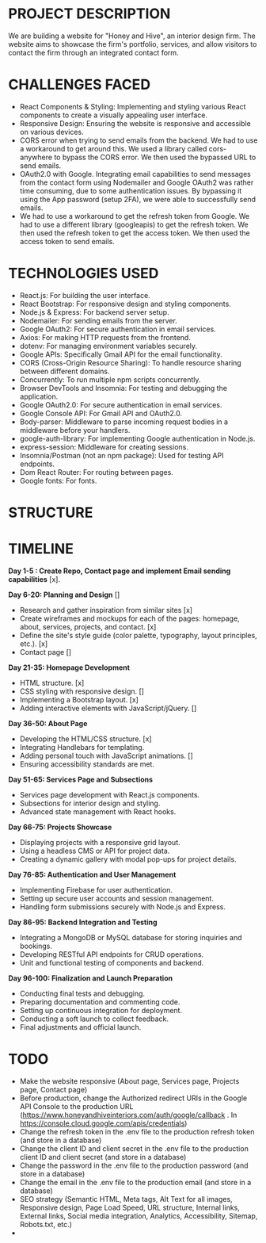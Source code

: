 # PROJECT DESCRIPTION
We are building a website for "Honey and Hive", an interior design firm. The website aims to showcase the firm's portfolio, services, and allow visitors to contact the firm through an integrated contact form.

# CHALLENGES FACED
- React Components & Styling: Implementing and styling various React components to create a visually appealing user interface.
- Responsive Design: Ensuring the website is responsive and accessible on various devices.
- CORS error when trying to send emails from the backend. We had to use a workaround to get around this. We used a library called cors-anywhere to bypass the CORS error. We then used the bypassed URL to send emails.
- OAuth2.0 with Google. Integrating email capabilities to send messages from the contact form using Nodemailer and Google OAuth2 was rather time consuming, due to some authentication issues. By bypassing it using the App password (setup 2FA), we were able to successfully send emails.
- We had to use a workaround to get the refresh token from Google. We had to use a different library (googleapis) to get the refresh token. We then used the refresh token to get the access token. We then used the access token to send emails.

# TECHNOLOGIES USED
- React.js: For building the user interface.
- React Bootstrap: For responsive design and styling components.
- Node.js & Express: For backend server setup.
- Nodemailer: For sending emails from the server.
- Google OAuth2: For secure authentication in email services.
- Axios: For making HTTP requests from the frontend.
- dotenv: For managing environment variables securely.
- Google APIs: Specifically Gmail API for the email functionality.
- CORS (Cross-Origin Resource Sharing): To handle resource sharing between different domains.
- Concurrently: To run multiple npm scripts concurrently.
- Browser DevTools and Insomnia: For testing and debugging the application.
- Google OAuth2.0: For secure authentication in email services.
- Google Console API: For Gmail API and OAuth2.0. 
- Body-parser: Middleware to parse incoming request bodies in a middleware before your handlers.
- google-auth-library: For implementing Google authentication in Node.js.
- express-session: Middleware for creating sessions.
- Insomnia/Postman (not an npm package): Used for testing API endpoints.
- Dom React Router: For routing between pages.
- Google fonts: For fonts. 

# STRUCTURE


# TIMELINE
**Day 1-5 : Create Repo, Contact page and implement Email sending capabilities** [x].

**Day 6-20: Planning and Design** []
- Research and gather inspiration from similar sites [x]
- Create wireframes and mockups for each of the pages: homepage, about, services, projects, and contact. [x]
- Define the site's style guide (color palette, typography, layout principles, etc.). [x]
- Contact page []

**Day 21-35: Homepage Development**
- HTML structure. [x]
- CSS styling with responsive design. []
- Implementing a Bootstrap layout. [x]
- Adding interactive elements with JavaScript/jQuery. []

**Day 36-50: About Page**
- Developing the HTML/CSS structure. [x]
- Integrating Handlebars for templating.
- Adding personal touch with JavaScript animations. []
- Ensuring accessibility standards are met.

**Day 51-65: Services Page and Subsections**
- Services page development with React.js components.
- Subsections for interior design and styling.
- Advanced state management with React hooks.

**Day 66-75: Projects Showcase**
- Displaying projects with a responsive grid layout.
- Using a headless CMS or API for project data.
- Creating a dynamic gallery with modal pop-ups for project details.

**Day 76-85: Authentication and User Management**
- Implementing Firebase for user authentication.
- Setting up secure user accounts and session management.
- Handling form submissions securely with Node.js and Express.

**Day 86-95: Backend Integration and Testing**
- Integrating a MongoDB or MySQL database for storing inquiries and bookings.
- Developing RESTful API endpoints for CRUD operations.
- Unit and functional testing of components and backend.

**Day 96-100: Finalization and Launch Preparation**
- Conducting final tests and debugging.
- Preparing documentation and commenting code.
- Setting up continuous integration for deployment.
- Conducting a soft launch to collect feedback.
- Final adjustments and official launch.

# TODO
- Make the website responsive (About page, Services page, Projects page, Contact page)
- Before production, change the Authorized redirect URIs in the Google API Console to the production URL (https://www.honeyandhiveinteriors.com/auth/google/callback . In https://console.cloud.google.com/apis/credentials)
- Change the refresh token in the .env file to the production refresh token (and store in a database)
- Change the client ID and client secret in the .env file to the production client ID and client secret (and store in a database)
- Change the password in the .env file to the production password (and store in a database)
- Change the email in the .env file to the production email (and store in a database)
- SEO strategy (Semantic HTML, Meta tags, Alt Text for all images, Responsive design, Page Load Speed, URL structure, Internal links, External links, Social media integration, Analytics, Accessibility, Sitemap, Robots.txt, etc.)
- 
